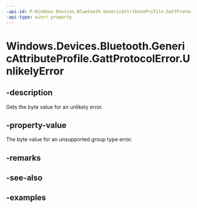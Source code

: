 ```yaml
---
-api-id: P:Windows.Devices.Bluetooth.GenericAttributeProfile.GattProtocolError.UnlikelyError
-api-type: winrt property
---
```


<!-- Property syntax.
public byte UnlikelyError { get; }
-->

# Windows.Devices.Bluetooth.GenericAttributeProfile.GattProtocolError.UnlikelyError

## -description
Gets the byte value for an unlikely error.

## -property-value
The byte value for an unsupported group type error.

## -remarks

## -see-also

## -examples

